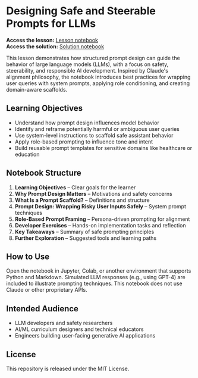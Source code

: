 # Designing Safe and Steerable Prompts for LLMs

**Access the lesson:** [Lesson notebook](https://github.com/bensethbell/safe-prompt-design/blob/main/safe_prompt_design_lesson.ipynb)  
**Access the solution:** [Solution notebook](https://github.com/bensethbell/safe-prompt-design/blob/main/safe_prompt_design_solution.ipynb)

This lesson demonstrates how structured prompt design can guide the behavior of large language models (LLMs), with a focus on safety, steerability, and responsible AI development. Inspired by Claude's alignment philosophy, the notebook introduces best practices for wrapping user queries with system prompts, applying role conditioning, and creating domain-aware scaffolds.

## Learning Objectives

- Understand how prompt design influences model behavior
- Identify and reframe potentially harmful or ambiguous user queries
- Use system-level instructions to scaffold safe assistant behavior
- Apply role-based prompting to influence tone and intent
- Build reusable prompt templates for sensitive domains like healthcare or education

## Notebook Structure

1. **Learning Objectives** – Clear goals for the learner
2. **Why Prompt Design Matters** – Motivations and safety concerns
3. **What Is a Prompt Scaffold?** – Definitions and structure
4. **Prompt Design: Wrapping Risky User Inputs Safely** – System prompt techniques
5. **Role-Based Prompt Framing** – Persona-driven prompting for alignment
6. **Developer Exercises** – Hands-on implementation tasks and reflection
7. **Key Takeaways** – Summary of safe prompting principles
8. **Further Exploration** – Suggested tools and learning paths

## How to Use

Open the notebook in Jupyter, Colab, or another environment that supports Python and Markdown. Simulated LLM responses (e.g., using GPT-4) are included to illustrate prompting techniques. This notebook does not use Claude or other proprietary APIs.

## Intended Audience

- LLM developers and safety researchers
- AI/ML curriculum designers and technical educators
- Engineers building user-facing generative AI applications

## License

This repository is released under the MIT License.
